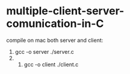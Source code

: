 # multiple-client-server-comunication-in-C

compile on mac both server and client:
1. gcc -o server ./server.c
2. 1. gcc -o client ./client.c
